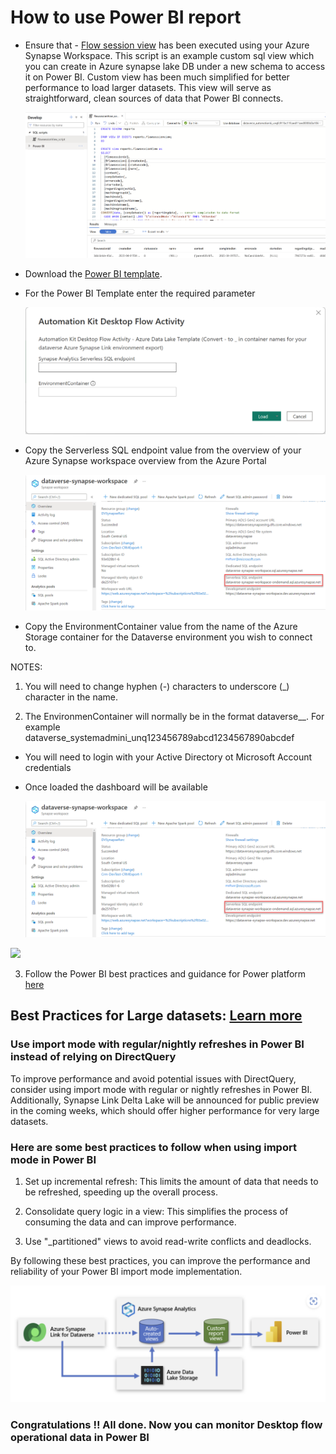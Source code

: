 # How to use Power BI report

- Ensure that - [Flow session view](./Scripts/flowsessionview.sql) has been executed using your Azure Synapse Workspace. This script is an example custom sql view which you can create in Azure synapse lake DB under a new schema to access it on Power BI. Custom view has been much simplified for better performance to load larger datasets. This view will serve as straightforward, clean sources of data that Power BI connects.

  ![Azure Synapse Workspace Lake Database Query](./images/232245432-930bc4bc-a895-4b35-8ad9-d39a2b7c87a0.png)

- Download the [Power BI template](./Automation-kit-desktopflow-activity.pbit).

- For the Power BI Template enter the required parameter

  ![PowerBI Template Parameters](./images/powerbi-template-parameters.png)

- Copy the Serverless SQL endpoint value from the overview of your Azure Synapse workspace overview from the Azure Portal

  ![Azure Portal Serverless SQL endpoint](./images/232245894-dc109c1d-af37-4ff6-b75b-1e72833bc7d6.png)

- Copy the EnvironmentContainer value from the name of the Azure Storage container for the Dataverse environment you wish to connect to.

NOTES:

1. You will need to change hyphen (-) characters to underscore (_) character in the name.

2. The EnvironmenContainer will normally be in the format dataverse_<name>_<uniqueid>. For example dataverse_systemadmini_unq123456789abcd1234567890abcdef

- You will need to login with your Active Directory ot Microsoft Account credentials

- Once loaded the dashboard will be available

  ![Power BI Report Example](./images/232245894-dc109c1d-af37-4ff6-b75b-1e72833bc7d6.png)
<img src="https://user-images.githubusercontent.com/29349597/233945148-e2697341-40d5-4678-964e-7e3bf48c8531.png" width="800" />

3. Follow the Power BI best practices and guidance for Power platform [here](https://learn.microsoft.com/en-us/power-bi/guidance/powerbi-modeling-guidance-for-power-platform) 

## Best Practices for Large datasets: [Learn more](https://learn.microsoft.com/en-us/power-bi/guidance/powerbi-modeling-guidance-for-power-platform)

### Use import mode with regular/nightly refreshes in Power BI instead of relying on DirectQuery

To improve performance and avoid potential issues with DirectQuery, consider using import mode with regular or nightly refreshes in Power BI. Additionally, Synapse Link Delta Lake will be announced for public preview in the coming weeks, which should offer higher performance for very large datasets.

### Here are some best practices to follow when using import mode in Power BI

1. Set up incremental refresh: This limits the amount of data that needs to be refreshed, speeding up the overall process.

2. Consolidate query logic in a view: This simplifies the process of consuming the data and can improve performance.

3. Use "_partitioned" views to avoid read-write conflicts and deadlocks.

By following these best practices, you can improve the performance and reliability of your Power BI import mode implementation.

  ![Azure Synapse Link Analytics Power BI Summary](./images/233840286-273404a4-ae0e-44c7-b2dc-1eece45c2a4b.png)

### Congratulations !! All done. Now you can monitor Desktop flow operational data in Power BI
